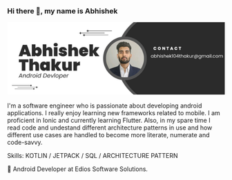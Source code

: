 ### Hi there 👋, my name is Abhishek

<img src="https://github.com/AbhishekThakur1007/AbhishekThakur1007/blob/main/abhishek%20header.png" alt="Abhishek - Android Developer"/>

I'm a software engineer who is passionate about developing android applications. I really enjoy learning new frameworks related to mobile. I am proficient in Ionic and currently learning Flutter. Also, in my spare time I read code and undestand different architecture patterns in use and how different use cases are handled to become more literate, numerate and code-savvy. 

Skills: KOTLIN / JETPACK / SQL / ARCHITECTURE PATTERN 

💼 Android Developer at Edios Software Solutions.



